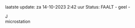 laatste update: 
za 14-10-2023  2:42   uur 
Status: FAALT - geel - 
<div class="service R">J</div><div class="service Y">microstation</div>